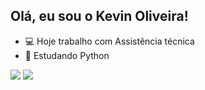 ## Olá, eu sou o Kevin Oliveira! 
- 💻 Hoje trabalho com Assistência técnica
- 🐍 Estudando Python

<a href = "mailto:oliveirakevin746@gmail.com"><img src="https://img.shields.io/badge/-Gmail-%23333?style=for-the-badge&logo=gmail&logoColor=white" target="_blank"></a>
  <a href="https://www.linkedin.com/in/kevin-oliveira-9539b3258" target="_blank"><img src="https://img.shields.io/badge/-LinkedIn-%230077B5?style=for-the-badge&logo=linkedin&logoColor=white" target="_blank"></a> 
